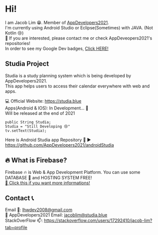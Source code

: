 # Hi!
I am Jacob Lim 😁. Member of [AppDevelopers2021](https://github.com/AppDevelopers2021).  
I'm currently using Android Studio or Eclipse(Sometimes) with JAVA. (Not Kotlin 😢)  
🎈 If you are interested, please contact me or check AppDeveopers2021's repositories!  
In order to see my Google Dev badges, [Click HERE!](https://developers.google.com/profile/u/105526460431397087160)  

## Studia Project
Studia is a study planning system which is being developed by AppDevelopers2021.  
This app helps users to access their calendar everywhere with web and apps.  

💻 Official Website: https://studia.blue  
Apps(Android & IOS): In Development... 🔧   
Will be released at the end of 2021  

    public String Studia;
    Studia = "Still Developing 😢"
    tv.setText(Studia);

Here is Android Studia app Repository 🔎 ▶ https://github.com/AppDevelopers2021/androidStudia  

## 🔥 What is Firebase?
Firebase 🔥 is Web & App Development Platform. You can use some DATABASE 💾 and HOSTING SYSTEM FREE!  
[📣 Click this if you want more informations!](https://firebase.google.com)  

## Contact 📞
Email 📧: lhwdev2008@gmail.com  
💬 AppDevelopers2021 Email: jacoblim@studia.blue  
StackOverFlow 📫: https://stackoverflow.com/users/17292410/jacob-lim?tab=profile  
